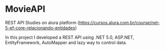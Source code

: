 # MovieAPI
REST API Studies on alura platform (https://cursos.alura.com.br/course/net-5-ef-core-relacionando-entidades)

In this project I developed a REST API using .NET 5.0, ASP.NET, EntityFramework, AutoMapper and lazy way to control data.
